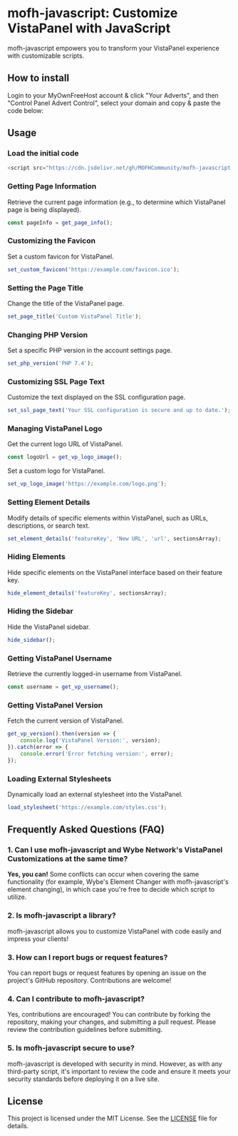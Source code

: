 
# mofh-javascript: Customize VistaPanel with JavaScript

mofh-javascript empowers you to transform your VistaPanel experience with customizable scripts. 

## How to install
Login to your MyOwnFreeHost account & click "Your Adverts", and then "Control Panel Advert Control", select your domain and copy & paste the code below: 

## Usage
### Load the initial code
```js
<script src="https://cdn.jsdelivr.net/gh/MOFHCommunity/mofh-javascript.js/mofh-javascript.js"></script>
```

### Getting Page Information

Retrieve the current page information (e.g., to determine which VistaPanel page is being displayed).

```javascript
const pageInfo = get_page_info();
```

### Customizing the Favicon

Set a custom favicon for VistaPanel.

```javascript
set_custom_favicon('https://example.com/favicon.ico');
```

### Setting the Page Title

Change the title of the VistaPanel page.

```javascript
set_page_title('Custom VistaPanel Title');
```

### Changing PHP Version

Set a specific PHP version in the account settings page.

```javascript
set_php_version('PHP 7.4');
```

### Customizing SSL Page Text

Customize the text displayed on the SSL configuration page.

```javascript
set_ssl_page_text('Your SSL configuration is secure and up to date.');
```

### Managing VistaPanel Logo

Get the current logo URL of VistaPanel.

```javascript
const logoUrl = get_vp_logo_image();
```

Set a custom logo for VistaPanel.

```javascript
set_vp_logo_image('https://example.com/logo.png');
```

### Setting Element Details

Modify details of specific elements within VistaPanel, such as URLs, descriptions, or search text.

```javascript
set_element_details('featureKey', 'New URL', 'url', sectionsArray);
```

### Hiding Elements

Hide specific elements on the VistaPanel interface based on their feature key.

```javascript
hide_element_details('featureKey', sectionsArray);
```

### Hiding the Sidebar

Hide the VistaPanel sidebar.

```javascript
hide_sidebar();
```

### Getting VistaPanel Username

Retrieve the currently logged-in username from VistaPanel.

```javascript
const username = get_vp_username();
```

### Getting VistaPanel Version

Fetch the current version of VistaPanel.

```javascript
get_vp_version().then(version => {
    console.log('VistaPanel Version:', version);
}).catch(error => {
    console.error('Error fetching version:', error);
});
```

### Loading External Stylesheets

Dynamically load an external stylesheet into the VistaPanel.

```javascript
load_stylesheet('https://example.com/styles.css');
```

## Frequently Asked Questions (FAQ)

### 1. **Can I use mofh-javascript and Wybe Network's VistaPanel Customizations at the same time?**
   **Yes, you can!** Some conflicts can occur when covering the same functionality (for example, Wybe's Element Changer with mofh-javascript's element changing), in which case you're free to decide which script to utilize.

### 2. **Is mofh-javascript a library?**
   mofh-javascript allows you to customize VistaPanel with code easily and impress your clients!

### 3. **How can I report bugs or request features?**
   You can report bugs or request features by opening an issue on the project's GitHub repository. Contributions are welcome!

### 4. **Can I contribute to mofh-javascript?**
   Yes, contributions are encouraged! You can contribute by forking the repository, making your changes, and submitting a pull request. Please review the contribution guidelines before submitting.

### 5. **Is mofh-javascript secure to use?**
   mofh-javascript is developed with security in mind. However, as with any third-party script, it's important to review the code and ensure it meets your security standards before deploying it on a live site.

## License

This project is licensed under the MIT License. See the [LICENSE](LICENSE) file for details.
